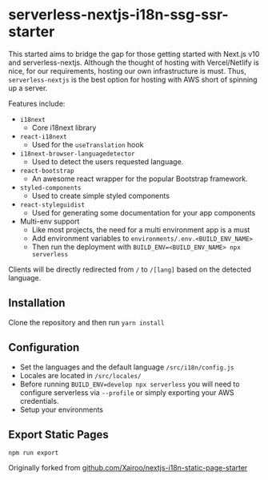 
# serverless-nextjs-i18n-ssg-ssr-starter

This started aims to bridge the gap for those getting started with Next.js v10 and serverless-nextjs. Although the thought of hosting with Vercel/Netlify is nice, for our requirements, hosting our own infrastructure is must. Thus, `serverless-nextjs` is the best option for hosting with AWS short of spinning up a server.

Features include:

- `i18next`
  - Core i18next library
- `react-i18next`
  - Used for the `useTranslation` hook
- `i18next-browser-languagedetector`
  - Used to detect the users requested language.
- `react-bootstrap`
  - An awesome react wrapper for the popular Bootstrap framework.
- `styled-components`
  - Used to create simple styled components
- `react-styleguidist`
  - Used for generating some documentation for your app components
- Multi-env support
  - Like most projects, the need for a multi environment app is a must
  - Add environment variables to `environments/.env.<BUILD_ENV_NAME>`
  - Then run the deployment with `BUILD_ENV=<BUILD_ENV_NAME> npx serverless`

Clients will be directly redirected from `/` to `/[lang]` based on the detected language.

## Installation

Clone the repository and then run `yarn install`

## Configuration

-   Set the languages and the default language `/src/i18n/config.js`
-   Locales are located in `/src/locales/`
-   Before running `BUILD_ENV=develop npx serverless` you will need to configure serverless via `--profile` or simply exporting your AWS credentials.
-   Setup your environments

## Export Static Pages

`npm run export`

Originally forked from [github.com/Xairoo/nextjs-i18n-static-page-starter](https://github.com/Xairoo/nextjs-i18n-static-page-starter) 

